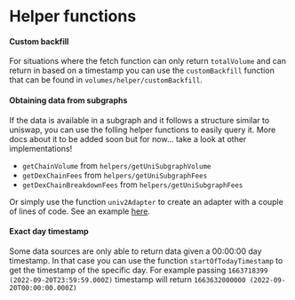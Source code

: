 # Helper functions

#### Custom backfill

For situations where the fetch function can only return `totalVolume` and can return in based on a timestamp you can use the `customBackfill` function that can be found in `volumes/helper/customBackfill`.

#### Obtaining data from subgraphs

If the data is available in a subgraph and it follows a structure similar to uniswap, you can use the folling helper functions to easily query it. More docs about it to be added soon but for now... take a look at other implementations!

* `getChainVolume` from `helpers/getUniSubgraphVolume`
* `getDexChainFees` from `helpers/getUniSubgraphFees`
* `getDexChainBreakdownFees` from `helpers/getUniSubgraphFees`

Or simply use the function `univ2Adapter` to create an adapter with a couple of lines of code. See an example [here](https://github.com/DefiLlama/dimension-adapters/blob/master/dexs/thena/index.ts).

#### Exact day timestamp

Some data sources are only able to return data given a 00:00:00 day timestamp. In that case you can use the function `startOfTodayTimestamp` to get the timestamp of the specific day. For example passing `1663718399 (2022-09-20T23:59:59.000Z)` timestamp will return `1663632000000 (2022-09-20T00:00:00.000Z)`
